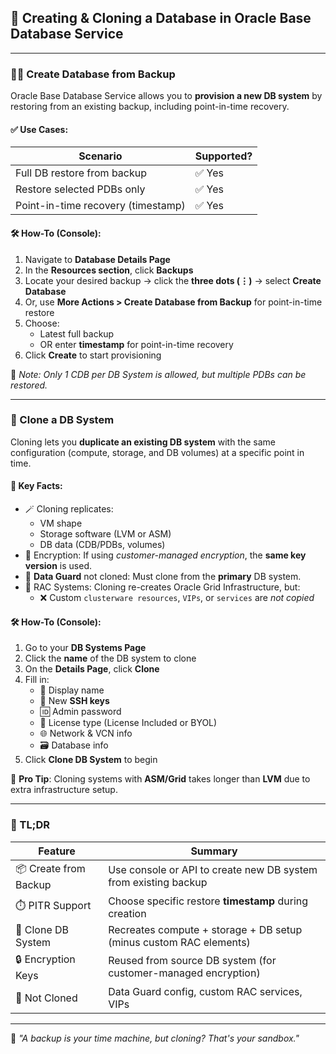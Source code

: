 ## 💾 Creating & Cloning a Database in Oracle Base Database Service

---

### 🧙‍♂️ Create Database from Backup

Oracle Base Database Service allows you to **provision a new DB system** by restoring from an existing backup, including point-in-time recovery.

#### ✅ Use Cases:

| Scenario                              | Supported? |
|---------------------------------------|------------|
| Full DB restore from backup           | ✅ Yes      |
| Restore selected PDBs only            | ✅ Yes      |
| Point-in-time recovery (timestamp)    | ✅ Yes      |

#### 🛠️ How-To (Console):

1. Navigate to **Database Details Page**
2. In the **Resources section**, click **Backups**
3. Locate your desired backup → click the **three dots (⋮)** → select **Create Database**
4. Or, use **More Actions > Create Database from Backup** for point-in-time restore
5. Choose:
   - Latest full backup  
   - OR enter **timestamp** for point-in-time recovery
6. Click **Create** to start provisioning

🧠 *Note: Only 1 CDB per DB System is allowed, but multiple PDBs can be restored.*

---

### 🧬 Clone a DB System

Cloning lets you **duplicate an existing DB system** with the same configuration (compute, storage, and DB volumes) at a specific point in time.

#### 🧠 Key Facts:

- 🪄 Cloning replicates:
  - VM shape
  - Storage software (LVM or ASM)
  - DB data (CDB/PDBs, volumes)
- 🔐 Encryption: If using *customer-managed encryption*, the **same key version** is used.
- 🔗 **Data Guard** not cloned: Must clone from the **primary** DB system.
- 🧱 RAC Systems: Cloning re-creates Oracle Grid Infrastructure, but:
  - ❌ Custom `clusterware resources`, `VIPs`, or `services` are *not copied*

#### 🛠️ How-To (Console):

1. Go to your **DB Systems Page**
2. Click the **name** of the DB system to clone
3. On the **Details Page**, click **Clone**
4. Fill in:
   - 📛 Display name
   - 🔐 New **SSH keys**
   - 🆔 Admin password
   - 🧾 License type (License Included or BYOL)
   - 🌐 Network & VCN info
   - 🗃️ Database info
5. Click **Clone DB System** to begin

🧪 **Pro Tip**:
Cloning systems with **ASM/Grid** takes longer than **LVM** due to extra infrastructure setup.

---

### 🧠 TL;DR

| Feature               | Summary                                                                 |
|----------------------|-------------------------------------------------------------------------|
| 📦 Create from Backup | Use console or API to create new DB system from existing backup        |
| ⏱️ PITR Support       | Choose specific restore **timestamp** during creation                  |
| 🧬 Clone DB System     | Recreates compute + storage + DB setup (minus custom RAC elements)     |
| 🔒 Encryption Keys     | Reused from source DB system (for customer-managed encryption)         |
| 🚫 Not Cloned         | Data Guard config, custom RAC services, VIPs                           |

---

🧠 *"A backup is your time machine, but cloning? That's your sandbox."*
